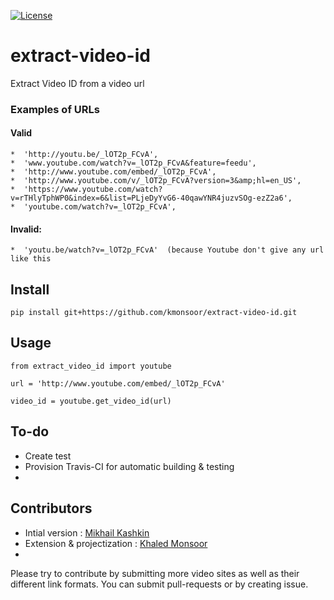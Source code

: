 [![License](https://img.shields.io/badge/license-MIT-blue.svg)](http://kmonsoor.mit-license.org/)

# extract-video-id
Extract Video ID from a video url

### Examples of URLs
####  Valid
    *  'http://youtu.be/_lOT2p_FCvA',
    *  'www.youtube.com/watch?v=_lOT2p_FCvA&feature=feedu',
    *  'http://www.youtube.com/embed/_lOT2p_FCvA',
    *  'http://www.youtube.com/v/_lOT2p_FCvA?version=3&amp;hl=en_US',
    *  'https://www.youtube.com/watch?v=rTHlyTphWP0&index=6&list=PLjeDyYvG6-40qawYNR4juzvSOg-ezZ2a6',
    *  'youtube.com/watch?v=_lOT2p_FCvA',
      
####  Invalid:
    *  'youtu.be/watch?v=_lOT2p_FCvA'  (because Youtube don't give any url like this
    
## Install
    
    pip install git+https://github.com/kmonsoor/extract-video-id.git

## Usage

    from extract_video_id import youtube
    
    url = 'http://www.youtube.com/embed/_lOT2p_FCvA'
    
    video_id = youtube.get_video_id(url)


## To-do

* Create test
* Provision Travis-CI for automatic building & testing
* 

## Contributors

 * Intial version :  [Mikhail Kashkin](http://stackoverflow.com/users/85739/mikhail-kashkin)
 * Extension & projectization : [Khaled Monsoor](http://github.com/kmonsoor)
 * 

Please try to contribute by submitting more video sites as well as their different link formats. You can submit pull-requests or by creating issue.
